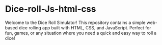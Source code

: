# Dice-roll-Js-html-css
Welcome to the Dice Roll Simulator! This repository contains a simple web-based dice rolling app built with HTML, CSS, and JavaScript. Perfect for fun, games, or any situation where you need a quick and easy way to roll a dice!
